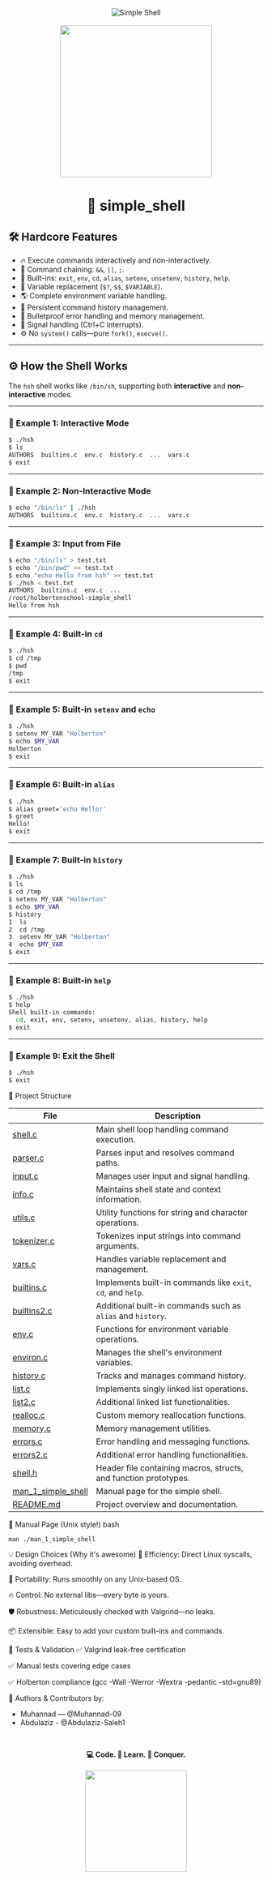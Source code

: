 <p align="center">
  <img src="https://img.shields.io/badge/Simple_Shell-_Holberton-blue?style=for-the-badge&logo=gnu-bash" alt="Simple Shell">
  <br><br>
  <img src="https://media.giphy.com/media/WoWm8YzFQJg5i/giphy.gif" width="300">
</p>

<h1 align="center">🚀 simple_shell</h1>


## 🛠️ Hardcore Features

- 🔥 Execute commands interactively and non-interactively.
- 🔗 Command chaining: `&&`, `||`, `;`.
- 🧬 Built-ins: `exit`, `env`, `cd`, `alias`, `setenv`, `unsetenv`, `history`, `help`.
- 🧠 Variable replacement (`$?`, `$$`, `$VARIABLE`).
- 🌎 Complete environment variable handling.
- 📜 Persistent command history management.
- 🦾 Bulletproof error handling and memory management.
- 🚦 Signal handling (Ctrl+C interrupts).
- ⚙️ No `system()` calls—pure `fork()`, `execve()`.

---
## ⚙️ How the Shell Works

The `hsh` shell works like `/bin/sh`, supporting both **interactive** and **non-interactive** modes.

---

### 🔹 Example 1: Interactive Mode
```bash
$ ./hsh
$ ls
AUTHORS  builtins.c  env.c  history.c  ...  vars.c
$ exit
```

---

### 🔹 Example 2: Non-Interactive Mode
```bash
$ echo "/bin/ls" | ./hsh
AUTHORS  builtins.c  env.c  history.c  ...  vars.c
```

---

### 🔹 Example 3: Input from File
```bash
$ echo "/bin/ls" > test.txt
$ echo "/bin/pwd" >> test.txt
$ echo "echo Hello from hsh" >> test.txt
$ ./hsh < test.txt
AUTHORS  builtins.c  env.c  ...
/root/holbertonschool-simple_shell
Hello from hsh
```

---

### 🔹 Example 4: Built-in `cd`
```bash
$ ./hsh
$ cd /tmp
$ pwd
/tmp
$ exit
```

---

### 🔹 Example 5: Built-in `setenv` and `echo`
```bash
$ ./hsh
$ setenv MY_VAR "Holberton"
$ echo $MY_VAR
Holberton
$ exit
```

---

### 🔹 Example 6: Built-in `alias`
```bash
$ ./hsh
$ alias greet='echo Hello!'
$ greet
Hello!
$ exit
```

---

### 🔹 Example 7: Built-in `history`
```bash
$ ./hsh
$ ls
$ cd /tmp
$ setenv MY_VAR "Holberton"
$ echo $MY_VAR
$ history
1  ls
2  cd /tmp
3  setenv MY_VAR "Holberton"
4  echo $MY_VAR
$ exit
```

---

### 🔹 Example 8: Built-in `help`
```bash
$ ./hsh
$ help
Shell built-in commands:
  cd, exit, env, setenv, unsetenv, alias, history, help
$ exit
```

---

### 🔹 Example 9: Exit the Shell
```bash
$ ./hsh
$ exit
```





🚧 Project Structure 

<table>
  <thead>
    <tr>
      <th>File</th>
      <th>Description</th>
    </tr>
  </thead>
  <tbody>
    <tr>
      <td><a href="https://github.com/Muhannad-09/holbertonschool-simple_shell/blob/main/shell.c">shell.c</a></td>
      <td>Main shell loop handling command execution.</td>
    </tr>
    <tr>
      <td><a href="https://github.com/Muhannad-09/holbertonschool-simple_shell/blob/main/parser.c">parser.c</a></td>
      <td>Parses input and resolves command paths.</td>
    </tr>
    <tr>
      <td><a href="https://github.com/Muhannad-09/holbertonschool-simple_shell/blob/main/input.c">input.c</a></td>
      <td>Manages user input and signal handling.</td>
    </tr>
    <tr>
      <td><a href="https://github.com/Muhannad-09/holbertonschool-simple_shell/blob/main/info.c">info.c</a></td>
      <td>Maintains shell state and context information.</td>
    </tr>
    <tr>
      <td><a href="https://github.com/Muhannad-09/holbertonschool-simple_shell/blob/main/utils.c">utils.c</a></td>
      <td>Utility functions for string and character operations.</td>
    </tr>
    <tr>
      <td><a href="https://github.com/Muhannad-09/holbertonschool-simple_shell/blob/main/tokenizer.c">tokenizer.c</a></td>
      <td>Tokenizes input strings into command arguments.</td>
    </tr>
    <tr>
      <td><a href="https://github.com/Muhannad-09/holbertonschool-simple_shell/blob/main/vars.c">vars.c</a></td>
      <td>Handles variable replacement and management.</td>
    </tr>
    <tr>
      <td><a href="https://github.com/Muhannad-09/holbertonschool-simple_shell/blob/main/builtins.c">builtins.c</a></td>
      <td>Implements built-in commands like <code>exit</code>, <code>cd</code>, and <code>help</code>.</td>
    </tr>
    <tr>
      <td><a href="https://github.com/Muhannad-09/holbertonschool-simple_shell/blob/main/builtins2.c">builtins2.c</a></td>
      <td>Additional built-in commands such as <code>alias</code> and <code>history</code>.</td>
    </tr>
    <tr>
      <td><a href="https://github.com/Muhannad-09/holbertonschool-simple_shell/blob/main/env.c">env.c</a></td>
      <td>Functions for environment variable operations.</td>
    </tr>
    <tr>
      <td><a href="https://github.com/Muhannad-09/holbertonschool-simple_shell/blob/main/environ.c">environ.c</a></td>
      <td>Manages the shell's environment variables.</td>
    </tr>
    <tr>
      <td><a href="https://github.com/Muhannad-09/holbertonschool-simple_shell/blob/main/history.c">history.c</a></td>
      <td>Tracks and manages command history.</td>
    </tr>
    <tr>
      <td><a href="https://github.com/Muhannad-09/holbertonschool-simple_shell/blob/main/list.c">list.c</a></td>
      <td>Implements singly linked list operations.</td>
    </tr>
    <tr>
      <td><a href="https://github.com/Muhannad-09/holbertonschool-simple_shell/blob/main/list2.c">list2.c</a></td>
      <td>Additional linked list functionalities.</td>
    </tr>
    <tr>
      <td><a href="https://github.com/Muhannad-09/holbertonschool-simple_shell/blob/main/realloc.c">realloc.c</a></td>
      <td>Custom memory reallocation functions.</td>
    </tr>
    <tr>
      <td><a href="https://github.com/Muhannad-09/holbertonschool-simple_shell/blob/main/memory.c">memory.c</a></td>
      <td>Memory management utilities.</td>
    </tr>
    <tr>
      <td><a href="https://github.com/Muhannad-09/holbertonschool-simple_shell/blob/main/errors.c">errors.c</a></td>
      <td>Error handling and messaging functions.</td>
    </tr>
    <tr>
      <td><a href="https://github.com/Muhannad-09/holbertonschool-simple_shell/blob/main/errors2.c">errors2.c</a></td>
      <td>Additional error handling functionalities.</td>
    </tr>
    <tr>
      <td><a href="https://github.com/Muhannad-09/holbertonschool-simple_shell/blob/main/shell.h">shell.h</a></td>
      <td>Header file containing macros, structs, and function prototypes.</td>
    </tr>
    <tr>
      <td><a href="https://github.com/Muhannad-09/holbertonschool-simple_shell/blob/main/man_1_simple_shell">man_1_simple_shell</a></td>
      <td>Manual page for the simple shell.</td>
    </tr>
    <tr>
      <td><a href="https://github.com/Muhannad-09/holbertonschool-simple_shell/blob/main/README.md">README.md</a></td>
      <td>Project overview and documentation.</td>
    </tr>
  </tbody>
</table>



📖 Manual Page (Unix style!)
bash 
```
man ./man_1_simple_shell
```
💡 Design Choices (Why it's awesome)
💪 Efficiency: Direct Linux syscalls, avoiding overhead.

🧳 Portability: Runs smoothly on any Unix-based OS.

🔥 Control: No external libs—every byte is yours.

🛡️ Robustness: Meticulously checked with Valgrind—no leaks.

📦 Extensible: Easy to add your custom built-ins and commands.


🎯 Tests & Validation
✅ Valgrind leak-free certification

✅ Manual tests covering edge cases

✅ Holberton compliance (gcc -Wall -Werror -Wextra -pedantic -std=gnu89)

🙌 Authors & Contributors
by:
- Muhannad — @Muhannad-09
- Abdulaziz - @Abdulaziz-Saleh1
<br>
<p align="center"> <strong>💻 Code. 🧠 Learn. 🚀 Conquer.</strong> <br><br> <img src="https://media.giphy.com/media/QTfX9Ejfra3ZmNxh6B/giphy.gif" width="200"> </p> 
